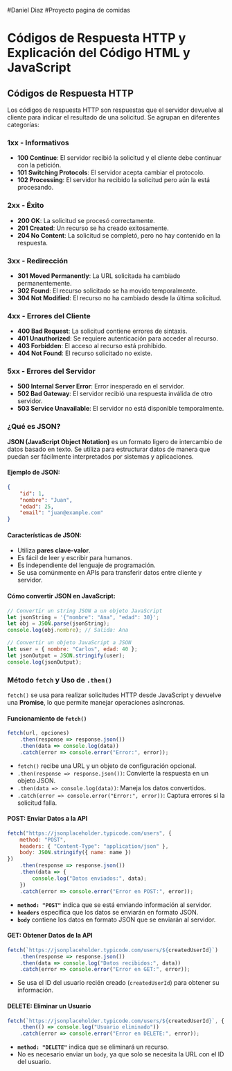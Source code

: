 #Daniel Diaz
#Proyecto pagina de comidas 

# Códigos de Respuesta HTTP y Explicación del Código HTML y JavaScript

## **Códigos de Respuesta HTTP**

Los códigos de respuesta HTTP son respuestas que el servidor devuelve al cliente para indicar el resultado de una solicitud. Se agrupan en diferentes categorías:

### **1xx - Informativos**
- **100 Continue**: El servidor recibió la solicitud y el cliente debe continuar con la petición.
- **101 Switching Protocols**: El servidor acepta cambiar el protocolo.
- **102 Processing**: El servidor ha recibido la solicitud pero aún la está procesando.

### **2xx - Éxito**
- **200 OK**: La solicitud se procesó correctamente.
- **201 Created**: Un recurso se ha creado exitosamente.
- **204 No Content**: La solicitud se completó, pero no hay contenido en la respuesta.

### **3xx - Redirección**
- **301 Moved Permanently**: La URL solicitada ha cambiado permanentemente.
- **302 Found**: El recurso solicitado se ha movido temporalmente.
- **304 Not Modified**: El recurso no ha cambiado desde la última solicitud.

### **4xx - Errores del Cliente**
- **400 Bad Request**: La solicitud contiene errores de sintaxis.
- **401 Unauthorized**: Se requiere autenticación para acceder al recurso.
- **403 Forbidden**: El acceso al recurso está prohibido.
- **404 Not Found**: El recurso solicitado no existe.

### **5xx - Errores del Servidor**
- **500 Internal Server Error**: Error inesperado en el servidor.
- **502 Bad Gateway**: El servidor recibió una respuesta inválida de otro servidor.
- **503 Service Unavailable**: El servidor no está disponible temporalmente.

### **¿Qué es JSON?**

**JSON (JavaScript Object Notation)** es un formato ligero de intercambio de datos basado en texto. Se utiliza para estructurar datos de manera que puedan ser fácilmente interpretados por sistemas y aplicaciones.

#### **Ejemplo de JSON:**

```json
{
    "id": 1,
    "nombre": "Juan",
    "edad": 25,
    "email": "juan@example.com"
}
```

#### **Características de JSON:**
- Utiliza **pares clave-valor**.
- Es fácil de leer y escribir para humanos.
- Es independiente del lenguaje de programación.
- Se usa comúnmente en APIs para transferir datos entre cliente y servidor.

#### **Cómo convertir JSON en JavaScript:**

```js
// Convertir un string JSON a un objeto JavaScript
let jsonString = '{"nombre": "Ana", "edad": 30}';
let obj = JSON.parse(jsonString);
console.log(obj.nombre); // Salida: Ana

// Convertir un objeto JavaScript a JSON
let user = { nombre: "Carlos", edad: 40 };
let jsonOutput = JSON.stringify(user);
console.log(jsonOutput);
```




### **Método `fetch` y Uso de `.then()`**
`fetch()` se usa para realizar solicitudes HTTP desde JavaScript y devuelve una **Promise**, lo que permite manejar operaciones asíncronas.

#### **Funcionamiento de `fetch()`**
```js
fetch(url, opciones)
    .then(response => response.json())
    .then(data => console.log(data))
    .catch(error => console.error("Error:", error));
```

- `fetch()` recibe una URL y un objeto de configuración opcional.
- `.then(response => response.json())`: Convierte la respuesta en un objeto JSON.
- `.then(data => console.log(data))`: Maneja los datos convertidos.
- `.catch(error => console.error("Error:", error))`: Captura errores si la solicitud falla.

#### **POST: Enviar Datos a la API**
```js
fetch("https://jsonplaceholder.typicode.com/users", {
    method: "POST",
    headers: { "Content-Type": "application/json" },
    body: JSON.stringify({ name: name })
})
    .then(response => response.json())
    .then(data => {
        console.log("Datos enviados:", data);
    })
    .catch(error => console.error("Error en POST:", error));
```
- **`method: "POST"`** indica que se está enviando información al servidor.
- **`headers`** especifica que los datos se enviarán en formato JSON.
- **`body`** contiene los datos en formato JSON que se enviarán al servidor.

#### **GET: Obtener Datos de la API**
```js
fetch(`https://jsonplaceholder.typicode.com/users/${createdUserId}`)
    .then(response => response.json())
    .then(data => console.log("Datos recibidos:", data))
    .catch(error => console.error("Error en GET:", error));
```
- Se usa el ID del usuario recién creado (`createdUserId`) para obtener su información.

#### **DELETE: Eliminar un Usuario**
```js
fetch(`https://jsonplaceholder.typicode.com/users/${createdUserId}`, { method: "DELETE" })
    .then(() => console.log("Usuario eliminado"))
    .catch(error => console.error("Error en DELETE:", error));
```
- **`method: "DELETE"`** indica que se eliminará un recurso.
- No es necesario enviar un `body`, ya que solo se necesita la URL con el ID del usuario.

